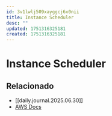 ```yaml
---
id: 3v1lwlj509xayggcj6x0nii
title: Instance Scheduler
desc: ""
updated: 1751316325181
created: 1751316325181
---
```


# Instance Scheduler

## Relacionado

- [[daily.journal.2025.06.30]]
- [AWS Docs](https://aws.amazon.com/solutions/implementations/instance-scheduler-on-aws/)
